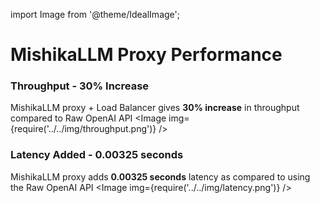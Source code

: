 import Image from '@theme/IdealImage';

# MishikaLLM Proxy Performance

### Throughput - 30% Increase
MishikaLLM proxy + Load Balancer gives **30% increase** in throughput compared to Raw OpenAI API
<Image img={require('../../img/throughput.png')} />

### Latency Added - 0.00325 seconds
MishikaLLM proxy adds **0.00325 seconds** latency as compared to using the Raw OpenAI API
<Image img={require('../../img/latency.png')} />